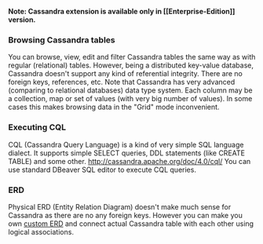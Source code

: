 **Note: Cassandra extension is available only in [[Enterprise-Edition]] version.**

### Browsing Cassandra tables

You can browse, view, edit and filter Cassandra tables the same way as with regular (relational) tables.
However, being a distributed key-value database, Cassandra doesn't support any kind of referential integrity. There are no foreign keys, references, etc.
Note that Cassandra has very advanced (comparing to relational databases) data type system. Each column may be a collection, map or set of values (with very big number of values). In some cases this makes browsing data in the "Grid" mode inconvenient.

### Executing CQL

CQL (Cassandra Query Language) is a kind of very simple SQL language dialect. It supports simple SELECT queries, DDL statements (like CREATE TABLE) and some other.
http://cassandra.apache.org/doc/4.0/cql/
You can use standard DBeaver SQL editor to execute CQL queries.

### ERD

Physical ERD (Entity Relation Diagram) doesn't make much sense for Cassandra as there are no any foreign keys.
However you can make you own [custom ERD](Custom-Diagrams) and connect actual Cassandra table with each other using logical associations.
